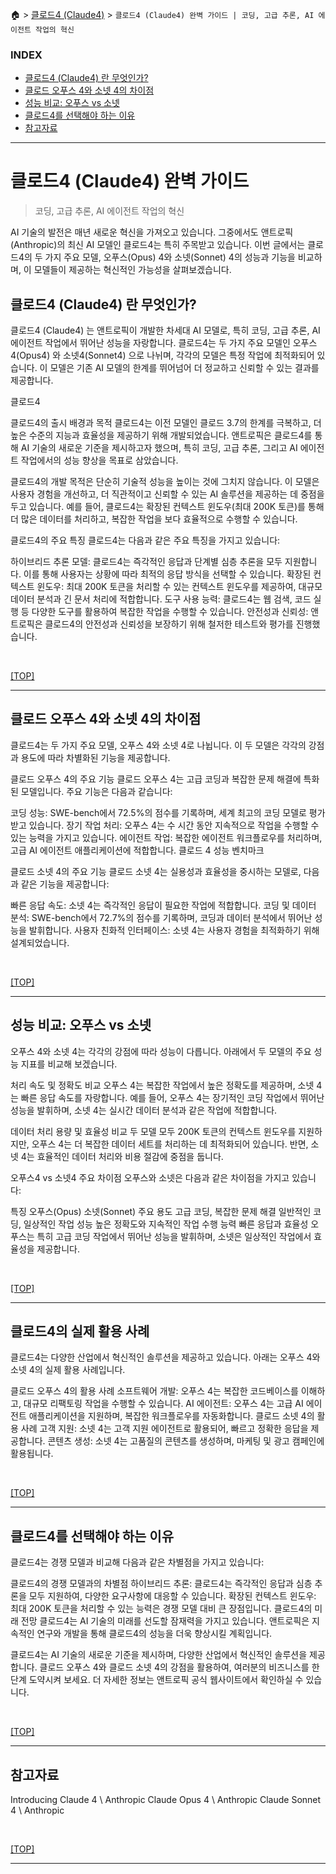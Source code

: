 🏠 > [클로드4 (Claude4)](../) > `클로드4 (Claude4) 완벽 가이드 | 코딩, 고급 추론, AI 에이전트 작업의 혁신`

### INDEX

- [클로드4 (Claude4) 란 무엇인가?](#클로드4-claude4-란-무엇인가)
- [클로드 오푸스 4와 소넷 4의 차이점](#클로드-오푸스-4와-소넷-4의-차이점)
- [성능 비교: 오푸스 vs 소넷](#성능-비교-오푸스-vs-소넷)
- [클로드4를 선택해야 하는 이유](#클로드4를-선택해야-하는-이유)
- [참고자료](#참고자료)

---
# 클로드4 (Claude4) 완벽 가이드 
> 코딩, 고급 추론, AI 에이전트 작업의 혁신

AI 기술의 발전은 매년 새로운 혁신을 가져오고 있습니다. 그중에서도 앤트로픽(Anthropic)의 최신 AI 모델인 클로드4는 특히 주목받고 있습니다. 이번 글에서는 클로드4의 두 가지 주요 모델, 오푸스(Opus) 4와 소넷(Sonnet) 4의 성능과 기능을 비교하며, 이 모델들이 제공하는 혁신적인 가능성을 살펴보겠습니다.

## 클로드4 (Claude4) 란 무엇인가?
클로드4 (Claude4) 는 앤트로픽이 개발한 차세대 AI 모델로, 특히 코딩, 고급 추론, AI 에이전트 작업에서 뛰어난 성능을 자랑합니다. 클로드4는 두 가지 주요 모델인 오푸스4(Opus4) 와 소넷4(Sonnet4) 으로 나뉘며, 각각의 모델은 특정 작업에 최적화되어 있습니다. 이 모델은 기존 AI 모델의 한계를 뛰어넘어 더 정교하고 신뢰할 수 있는 결과를 제공합니다.

클로드4

클로드4의 출시 배경과 목적
클로드4는 이전 모델인 클로드 3.7의 한계를 극복하고, 더 높은 수준의 지능과 효율성을 제공하기 위해 개발되었습니다. 앤트로픽은 클로드4를 통해 AI 기술의 새로운 기준을 제시하고자 했으며, 특히 코딩, 고급 추론, 그리고 AI 에이전트 작업에서의 성능 향상을 목표로 삼았습니다.

클로드4의 개발 목적은 단순히 기술적 성능을 높이는 것에 그치지 않습니다. 이 모델은 사용자 경험을 개선하고, 더 직관적이고 신뢰할 수 있는 AI 솔루션을 제공하는 데 중점을 두고 있습니다. 예를 들어, 클로드4는 확장된 컨텍스트 윈도우(최대 200K 토큰)를 통해 더 많은 데이터를 처리하고, 복잡한 작업을 보다 효율적으로 수행할 수 있습니다.

클로드4의 주요 특징
클로드4는 다음과 같은 주요 특징을 가지고 있습니다:

하이브리드 추론 모델: 클로드4는 즉각적인 응답과 단계별 심층 추론을 모두 지원합니다. 이를 통해 사용자는 상황에 따라 최적의 응답 방식을 선택할 수 있습니다.
확장된 컨텍스트 윈도우: 최대 200K 토큰을 처리할 수 있는 컨텍스트 윈도우를 제공하여, 대규모 데이터 분석과 긴 문서 처리에 적합합니다.
도구 사용 능력: 클로드4는 웹 검색, 코드 실행 등 다양한 도구를 활용하여 복잡한 작업을 수행할 수 있습니다.
안전성과 신뢰성: 앤트로픽은 클로드4의 안전성과 신뢰성을 보장하기 위해 철저한 테스트와 평가를 진행했습니다.

<br/>

[[TOP]](#index)

---
## 클로드 오푸스 4와 소넷 4의 차이점
클로드4는 두 가지 주요 모델, 오푸스 4와 소넷 4로 나뉩니다. 이 두 모델은 각각의 강점과 용도에 따라 차별화된 기능을 제공합니다.

클로드 오푸스 4의 주요 기능
클로드 오푸스 4는 고급 코딩과 복잡한 문제 해결에 특화된 모델입니다. 주요 기능은 다음과 같습니다:

코딩 성능: SWE-bench에서 72.5%의 점수를 기록하며, 세계 최고의 코딩 모델로 평가받고 있습니다.
장기 작업 처리: 오푸스 4는 수 시간 동안 지속적으로 작업을 수행할 수 있는 능력을 가지고 있습니다.
에이전트 작업: 복잡한 에이전트 워크플로우를 처리하며, 고급 AI 에이전트 애플리케이션에 적합합니다.
클로드 4 성능 벤치마크

클로드 소넷 4의 주요 기능
클로드 소넷 4는 실용성과 효율성을 중시하는 모델로, 다음과 같은 기능을 제공합니다:

빠른 응답 속도: 소넷 4는 즉각적인 응답이 필요한 작업에 적합합니다.
코딩 및 데이터 분석: SWE-bench에서 72.7%의 점수를 기록하며, 코딩과 데이터 분석에서 뛰어난 성능을 발휘합니다.
사용자 친화적 인터페이스: 소넷 4는 사용자 경험을 최적화하기 위해 설계되었습니다.


<br/>

[[TOP]](#index)

---
## 성능 비교: 오푸스 vs 소넷
오푸스 4와 소넷 4는 각각의 강점에 따라 성능이 다릅니다. 아래에서 두 모델의 주요 성능 지표를 비교해 보겠습니다.

처리 속도 및 정확도 비교
오푸스 4는 복잡한 작업에서 높은 정확도를 제공하며, 소넷 4는 빠른 응답 속도를 자랑합니다. 예를 들어, 오푸스 4는 장기적인 코딩 작업에서 뛰어난 성능을 발휘하며, 소넷 4는 실시간 데이터 분석과 같은 작업에 적합합니다.

데이터 처리 용량 및 효율성 비교
두 모델 모두 200K 토큰의 컨텍스트 윈도우를 지원하지만, 오푸스 4는 더 복잡한 데이터 세트를 처리하는 데 최적화되어 있습니다. 반면, 소넷 4는 효율적인 데이터 처리와 비용 절감에 중점을 둡니다.

오푸스4 vs 소넷4 주요 차이점
오푸스와 소넷은 다음과 같은 차이점을 가지고 있습니다:

특징	오푸스(Opus)	소넷(Sonnet)
주요 용도	고급 코딩, 복잡한 문제 해결	일반적인 코딩, 일상적인 작업
성능	높은 정확도와 지속적인 작업 수행 능력	빠른 응답과 효율성
오푸스는 특히 고급 코딩 작업에서 뛰어난 성능을 발휘하며, 소넷은 일상적인 작업에서 효율성을 제공합니다.

<br/>

[[TOP]](#index)

---
## 클로드4의 실제 활용 사례
클로드4는 다양한 산업에서 혁신적인 솔루션을 제공하고 있습니다. 아래는 오푸스 4와 소넷 4의 실제 활용 사례입니다.

클로드 오푸스 4의 활용 사례
소프트웨어 개발: 오푸스 4는 복잡한 코드베이스를 이해하고, 대규모 리팩토링 작업을 수행할 수 있습니다.
AI 에이전트: 오푸스 4는 고급 AI 에이전트 애플리케이션을 지원하며, 복잡한 워크플로우를 자동화합니다.
클로드 소넷 4의 활용 사례
고객 지원: 소넷 4는 고객 지원 에이전트로 활용되어, 빠르고 정확한 응답을 제공합니다.
콘텐츠 생성: 소넷 4는 고품질의 콘텐츠를 생성하며, 마케팅 및 광고 캠페인에 활용됩니다.


<br/>

[[TOP]](#index)

---
## 클로드4를 선택해야 하는 이유
클로드4는 경쟁 모델과 비교해 다음과 같은 차별점을 가지고 있습니다:

클로드4의 경쟁 모델과의 차별점
하이브리드 추론: 클로드4는 즉각적인 응답과 심층 추론을 모두 지원하여, 다양한 요구사항에 대응할 수 있습니다.
확장된 컨텍스트 윈도우: 최대 200K 토큰을 처리할 수 있는 능력은 경쟁 모델 대비 큰 장점입니다.
클로드4의 미래 전망
클로드4는 AI 기술의 미래를 선도할 잠재력을 가지고 있습니다. 앤트로픽은 지속적인 연구와 개발을 통해 클로드4의 성능을 더욱 향상시킬 계획입니다.

클로드4는 AI 기술의 새로운 기준을 제시하며, 다양한 산업에서 혁신적인 솔루션을 제공합니다. 클로드 오푸스 4와 클로드 소넷 4의 강점을 활용하여, 여러분의 비즈니스를 한 단계 도약시켜 보세요. 더 자세한 정보는 앤트로픽 공식 웹사이트에서 확인하실 수 있습니다.

<br/>

[[TOP]](#index)

---
## 참고자료
Introducing Claude 4 \ Anthropic
Claude Opus 4 \ Anthropic
Claude Sonnet 4 \ Anthropic

<br/>

[[TOP]](#index)

---